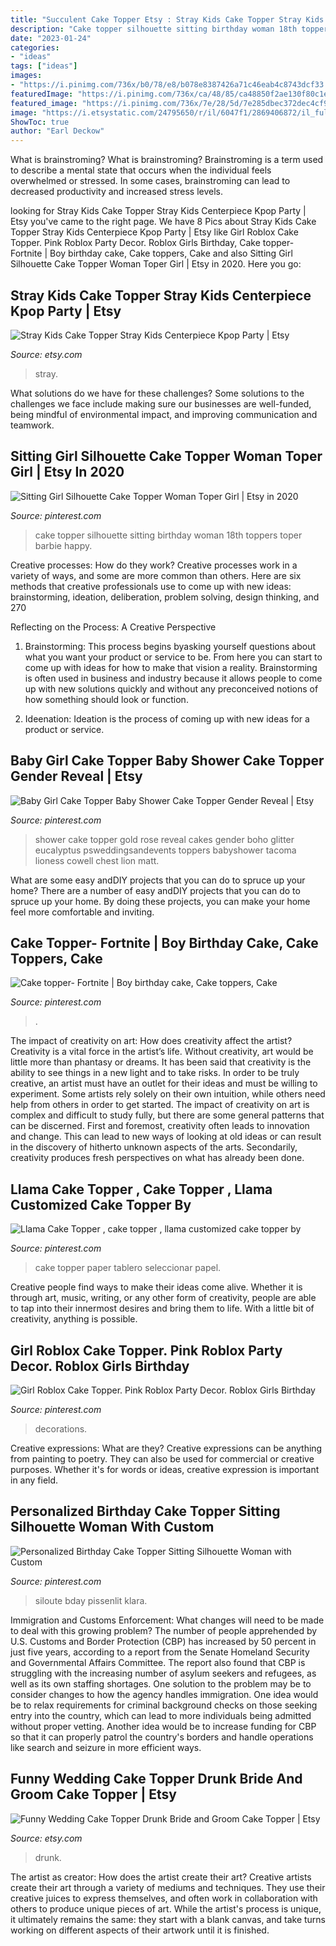 ```yaml
---
title: "Succulent Cake Topper Etsy : Stray Kids Cake Topper Stray Kids Centerpiece Kpop Party"
description: "Cake topper silhouette sitting birthday woman 18th toppers toper barbie happy"
date: "2023-01-24"
categories:
- "ideas"
tags: ["ideas"]
images:
- "https://i.pinimg.com/736x/b0/78/e8/b078e8387426a71c46eab4c8743dcf33.jpg"
featuredImage: "https://i.pinimg.com/736x/ca/48/85/ca48850f2ae130f80c1e87d6eb811430.jpg"
featured_image: "https://i.pinimg.com/736x/7e/28/5d/7e285dbec372dec4cf999ba2eec554cf.jpg"
image: "https://i.etsystatic.com/24795650/r/il/6047f1/2869406872/il_fullxfull.2869406872_rw0u.jpg"
ShowToc: true
author: "Earl Deckow"
---
```



What is brainstroming?
What is brainstroming? Brainstroming is a term used to describe a mental state that occurs when the individual feels overwhelmed or stressed. In some cases, brainstroming can lead to decreased productivity and increased stress levels.

	

		
looking for Stray Kids Cake Topper Stray Kids Centerpiece Kpop Party | Etsy you've came to the right page. We have 8 Pics about Stray Kids Cake Topper Stray Kids Centerpiece Kpop Party | Etsy like Girl Roblox Cake Topper. Pink Roblox Party Decor. Roblox Girls Birthday, Cake topper- Fortnite | Boy birthday cake, Cake toppers, Cake and also Sitting Girl Silhouette Cake Topper Woman Toper Girl | Etsy in 2020. Here you go:
		
    
## Stray Kids Cake Topper Stray Kids Centerpiece Kpop Party | Etsy

<img loading=lazy src="https://i.etsystatic.com/24795650/r/il/6047f1/2869406872/il_fullxfull.2869406872_rw0u.jpg" onerror="this.onerror=null;this.src='https://tse2.mm.bing.net/th?id=OIP.Z7bJp1CilVKnPgoG39o07AHaKe&amp;pid=15.1';" alt="Stray Kids Cake Topper Stray Kids Centerpiece Kpop Party | Etsy">

_Source: etsy.com_

>stray. 

	

What solutions do we have for these challenges?
Some solutions to the challenges we face include making sure our businesses are well-funded, being mindful of environmental impact, and improving communication and teamwork.

    
## Sitting Girl Silhouette Cake Topper Woman Toper Girl | Etsy In 2020

<img loading=lazy src="https://i.pinimg.com/736x/ca/48/85/ca48850f2ae130f80c1e87d6eb811430.jpg" onerror="this.onerror=null;this.src='https://tse3.mm.bing.net/th?id=OIP.QLtpcyp7r7Ry5JFBMx3WigHaLH&amp;pid=15.1';" alt="Sitting Girl Silhouette Cake Topper Woman Toper Girl | Etsy in 2020">

_Source: pinterest.com_

>cake topper silhouette sitting birthday woman 18th toppers toper barbie happy. 

	

Creative processes: How do they work?
Creative processes work in a variety of ways, and some are more common than others. Here are six methods that creative professionals use to come up with new ideas: brainstorming, ideation, deliberation, problem solving, design thinking, and 270

Reflecting on the Process: A Creative Perspective

1. Brainstorming: This process begins byasking yourself questions about what you want your product or service to be. From here you can start to come up with ideas for how to make that vision a reality. Brainstorming is often used in business and industry because it allows people to come up with new solutions quickly and without any preconceived notions of how something should look or function.

2. Ideenation: Ideation is the process of coming up with new ideas for a product or service.

    
## Baby Girl Cake Topper Baby Shower Cake Topper Gender Reveal | Etsy

<img loading=lazy src="https://i.pinimg.com/736x/7e/28/5d/7e285dbec372dec4cf999ba2eec554cf.jpg" onerror="this.onerror=null;this.src='https://tse2.mm.bing.net/th?id=OIP.3_2T49hKSqZQEAMY8zGKzQHaLH&amp;pid=15.1';" alt="Baby Girl Cake Topper Baby Shower Cake Topper Gender Reveal | Etsy">

_Source: pinterest.com_

>shower cake topper gold rose reveal cakes gender boho glitter eucalyptus psweddingsandevents toppers babyshower tacoma lioness cowell chest lion matt. 

	

What are some easy andDIY projects that you can do to spruce up your home?
There are a number of easy andDIY projects that you can do to spruce up your home. By doing these projects, you can make your home feel more comfortable and inviting.

    
## Cake Topper- Fortnite | Boy Birthday Cake, Cake Toppers, Cake

<img loading=lazy src="https://i.pinimg.com/736x/b0/78/e8/b078e8387426a71c46eab4c8743dcf33.jpg" onerror="this.onerror=null;this.src='https://tse2.mm.bing.net/th?id=OIP.CpbM4nG4Oz8hd2z-quaqdwHaJ3&amp;pid=15.1';" alt="Cake topper- Fortnite | Boy birthday cake, Cake toppers, Cake">

_Source: pinterest.com_

>. 

	

The impact of creativity on art: How does creativity affect the artist?
Creativity is a vital force in the artist’s life. Without creativity, art would be little more than phantasy or dreams. It has been said that creativity is the ability to see things in a new light and to take risks. In order to be truly creative, an artist must have an outlet for their ideas and must be willing to experiment. Some artists rely solely on their own intuition, while others need help from others in order to get started. The impact of creativity on art is complex and difficult to study fully, but there are some general patterns that can be discerned. First and foremost, creativity often leads to innovation and change. This can lead to new ways of looking at old ideas or can result in the discovery of hitherto unknown aspects of the arts. Secondarily, creativity produces fresh perspectives on what has already been done.

    
## Llama Cake Topper , Cake Topper , Llama Customized Cake Topper By

<img loading=lazy src="https://i.pinimg.com/736x/75/88/0a/75880aec4b921aea6e679a133375de89.jpg" onerror="this.onerror=null;this.src='https://tse2.mm.bing.net/th?id=OIP.P8eC46cyPDPyi_bnNVdpZwHaJ5&amp;pid=15.1';" alt="Llama Cake Topper , cake topper , llama customized cake topper by">

_Source: pinterest.com_

>cake topper paper tablero seleccionar papel. 

	

Creative people find ways to make their ideas come alive. Whether it is through art, music, writing, or any other form of creativity, people are able to tap into their innermost desires and bring them to life. With a little bit of creativity, anything is possible.

    
## Girl Roblox Cake Topper. Pink Roblox Party Decor. Roblox Girls Birthday

<img loading=lazy src="https://i.pinimg.com/736x/e5/f7/1c/e5f71c09cb004d9db07ae08d9ce66f70.jpg" onerror="this.onerror=null;this.src='https://tse3.mm.bing.net/th?id=OIP.jabwYVqxIuiqWG2Jhmu3mwHaHa&amp;pid=15.1';" alt="Girl Roblox Cake Topper. Pink Roblox Party Decor. Roblox Girls Birthday">

_Source: pinterest.com_

>decorations. 

	

Creative expressions: What are they?
Creative expressions can be anything from painting to poetry. They can also be used for commercial or creative purposes. Whether it's for words or ideas, creative expression is important in any field.

    
## Personalized Birthday Cake Topper Sitting Silhouette Woman With Custom

<img loading=lazy src="https://i.pinimg.com/736x/4d/99/6b/4d996b3076cc494b2fd1b3fe76b26759.jpg" onerror="this.onerror=null;this.src='https://tse1.mm.bing.net/th?id=OIP.WMzcJk3sDYOfraSqXMXQ3gHaLH&amp;pid=15.1';" alt="Personalized Birthday Cake Topper Sitting Silhouette Woman with Custom">

_Source: pinterest.com_

>siloute bday pissenlit klara. 

	

Immigration and Customs Enforcement: What changes will need to be made to deal with this growing problem?
The number of people apprehended by U.S. Customs and Border Protection (CBP) has increased by 50 percent in just five years, according to a report from the Senate Homeland Security and Governmental Affairs Committee. The report also found that CBP is struggling with the increasing number of asylum seekers and refugees, as well as its own staffing shortages.
One solution to the problem may be to consider changes to how the agency handles immigration. One idea would be to relax requirements for criminal background checks on those seeking entry into the country, which can lead to more individuals being admitted without proper vetting. Another idea would be to increase funding for CBP so that it can properly patrol the country's borders and handle operations like search and seizure in more efficient ways.

    
## Funny Wedding Cake Topper Drunk Bride And Groom Cake Topper | Etsy

<img loading=lazy src="https://i.etsystatic.com/28572660/r/il/c47c0f/3178946329/il_1588xN.3178946329_bne7.jpg" onerror="this.onerror=null;this.src='https://tse1.mm.bing.net/th?id=OIP.32NF3VfR0BBqAaNMeVKvZwHaLI&amp;pid=15.1';" alt="Funny Wedding Cake Topper Drunk Bride and Groom Cake Topper | Etsy">

_Source: etsy.com_

>drunk. 

	

The artist as creator: How does the artist create their art?
Creative artists create their art through a variety of mediums and techniques. They use their creative juices to express themselves, and often work in collaboration with others to produce unique pieces of art. While the artist's process is unique, it ultimately remains the same: they start with a blank canvas, and take turns working on different aspects of their artwork until it is finished.

